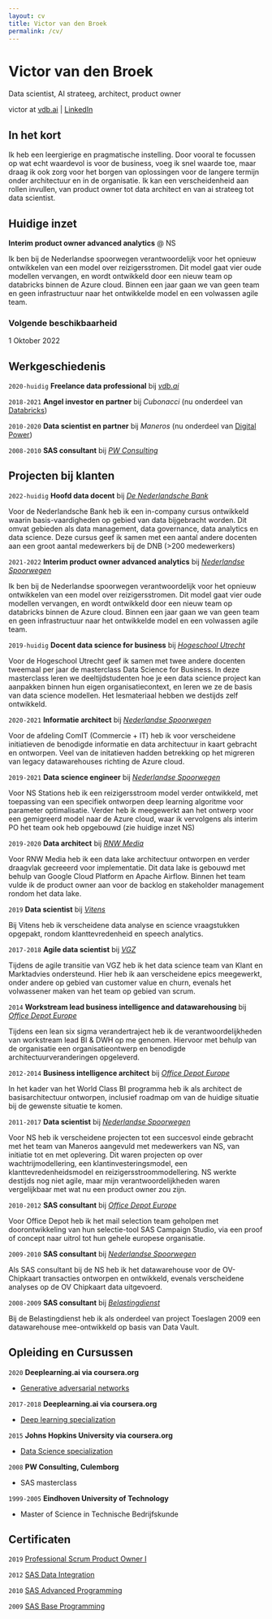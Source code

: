 ```yaml
---
layout: cv
title: Victor van den Broek
permalink: /cv/
---
```

# Victor van den Broek
Data scientist, AI strateeg, architect, product owner

<div id="webaddress">
victor at <a href="https://vdb.ai/">vdb.ai</a> | <a href="https://www.linkedin.com/in/victorvdb/">LinkedIn</a>
</div>

## In het kort

Ik heb een leergierige en pragmatische instelling. Door vooral te focussen op wat echt waardevol is voor de business, voeg ik snel waarde toe, maar draag ik ook zorg voor het borgen van oplossingen voor de langere termijn onder architectuur en in de organisatie. Ik kan een verscheidenheid aan rollen invullen, van product owner tot data architect en van ai strateeg tot data scientist.

## Huidige inzet

__Interim product owner advanced analytics__ @ NS

Ik ben bij de Nederlandse spoorwegen verantwoordelijk voor het opnieuw ontwikkelen van een model over reizigersstromen. Dit model gaat vier oude modellen vervangen, en wordt ontwikkeld door een nieuw team op databricks binnen de Azure cloud. Binnen een jaar gaan we van geen team en geen infrastructuur naar het ontwikkelde model en een volwassen agile team.

### Volgende beschikbaarheid

1 Oktober 2022

## Werkgeschiedenis
`2020-huidig`
__Freelance data professional__ bij [_vdb.ai_](https://vdb.ai)

`2018-2021`
__Angel investor en partner__ bij _Cubonacci_ (nu onderdeel van [Databricks](https://databricks.com/blog/2021/07/02/a-shared-vision-for-data-teams-why-cubonacci-joined-databricks.html))

`2010-2020`
__Data scientist en partner__ bij _Maneros_ (nu onderdeel van [Digital Power](https://digital-power.com/maneros))

`2008-2010`
__SAS consultant__ bij [_PW Consulting_](https://www.pwconsulting.nl)

## Projecten bij klanten

`2022-huidig`
__Hoofd data docent__ bij [_De Nederlandsche Bank_](https://www.dnb.nl/)

Voor de Nederlandsche Bank heb ik een in-company cursus ontwikkeld waarin basis-vaardigheden op gebied van data bijgebracht worden. Dit omvat gebieden als data management, data governance, data analytics en data science. Deze cursus geef ik samen met een aantal andere docenten aan een groot aantal medewerkers bij de DNB (>200 medewerkers)

`2021-2022`
__Interim product owner advanced analytics__ bij [_Nederlandse Spoorwegen_](https://www.ns.nl/)

Ik ben bij de Nederlandse spoorwegen verantwoordelijk voor het opnieuw ontwikkelen van een model over reizigersstromen. Dit model gaat vier oude modellen vervangen, en wordt ontwikkeld door een nieuw team op databricks binnen de Azure cloud. Binnen een jaar gaan we van geen team en geen infrastructuur naar het ontwikkelde model en een volwassen agile team.

`2019-huidig`
__Docent data science for business__ bij [_Hogeschool Utrecht_](https://www.hu.nl)

Voor de Hogeschool Utrecht geef ik samen met twee andere docenten tweemaal per jaar de masterclass Data Science for Business. In deze masterclass leren we deeltijdstudenten hoe je een data science project kan aanpakken binnen hun eigen organisatiecontext, en leren we ze de basis van data science modellen. Het lesmateriaal hebben we destijds zelf ontwikkeld.

`2020-2021`
__Informatie architect__ bij [_Nederlandse Spoorwegen_](https://www.ns.nl)

Voor de afdeling ComIT (Commercie + IT) heb ik voor verscheidene initiatieven de benodigde informatie en data architectuur in kaart gebracht en ontworpen. Veel van de initatieven hadden betrekking op het migreren van legacy datawarehouses richting de Azure cloud.

`2019-2021`
__Data science engineer__ bij [_Nederlandse Spoorwegen_](https://www.ns.nl)

Voor NS Stations heb ik een reizigersstroom model verder ontwikkeld, met toepassing van een specifiek ontworpen deep learning algoritme voor parameter optimalisatie. Verder heb ik meegewerkt aan het ontwerp voor een gemigreerd model naar de Azure cloud, waar ik vervolgens als interim PO het team ook heb opgebouwd (zie huidige inzet NS)

`2019-2020`
__Data architect__ bij [_RNW Media_](https://www.rnw.org)

Voor RNW Media heb ik een data lake architectuur ontworpen en verder draagvlak gecreeerd voor implementatie. Dit data lake is gebouwd met behulp van Google Cloud Platform en Apache Airflow. Binnen het team vulde ik de product owner aan voor de backlog en stakeholder management rondom het data lake.

`2019`
__Data scientist__ bij [_Vitens_](https://www.vitens.nl)

Bij Vitens heb ik verscheidene data analyse en science vraagstukken opgepakt, rondom klanttevredenheid en speech analytics.

`2017-2018`
__Agile data scientist__ bij [_VGZ_](https://www.vgz.nl/)

Tijdens de agile transitie van VGZ heb ik het data science team van Klant en Marktadvies ondersteund. Hier heb ik aan verscheidene epics meegewerkt, onder andere op gebied van customer value en churn, evenals het volwassener maken van het team op gebied van scrum.

`2014`
__Workstream lead business intelligence and datawarehousing__ bij [_Office Depot Europe_](https://www.officedepot.eu)

Tijdens een lean six sigma verandertraject heb ik de verantwoordelijkheden van workstream lead BI & DWH op me genomen. Hiervoor met behulp van de organisatie een organisatieontwerp en benodigde architectuurveranderingen opgeleverd.

`2012-2014`
__Business intelligence architect__ bij [_Office Depot Europe_](https://www.officedepot.eu)

In het kader van het World Class BI programma heb ik als architect de basisarchitectuur ontworpen, inclusief roadmap om van de huidige situatie bij de gewenste situatie te komen.

`2011-2017`
__Data scientist__ bij [_Nederlandse Spoorwegen_](https://www.ns.nl)

Voor NS heb ik verscheidene projecten tot een succesvol einde gebracht met het team van Maneros aangevuld met medewerkers van NS, van initiatie tot en met oplevering. Dit waren projecten op over wachtrijmodellering, een klantinvesteringsmodel, een klanttevredenheidsmodel en reizigersstroommodellering. NS werkte destijds nog niet agile, maar mijn verantwoordelijkheden waren vergelijkbaar met wat nu een product owner zou zijn.

`2010-2012`
__SAS consultant__ bij [_Office Depot Europe_](https://www.officedepot.eu)

Voor Office Depot heb ik het mail selection team geholpen met doorontwikkeling van hun selectie-tool SAS Campaign Studio, via een proof of concept naar uitrol tot hun gehele europese organisatie.

`2009-2010`
__SAS consultant__ bij [_Nederlandse Spoorwegen_](https://www.ns.nl/)

Als SAS consultant bij de NS heb ik het datawarehouse voor de OV-Chipkaart transacties ontworpen en ontwikkeld, evenals verscheidene analyses op de OV Chipkaart data uitgevoerd.

`2008-2009`
__SAS consultant__ bij [_Belastingdienst_](https://www.belastingdienst.nl/)

Bij de Belastingdienst heb ik als onderdeel van project Toeslagen 2009 een datawarehouse mee-ontwikkeld op basis van Data Vault.

## Opleiding en Cursussen

`2020`
__Deeplearning.ai via coursera.org__
- [Generative adversarial networks](https://coursera.org/share/d1490e08649f1555629f246e82cae349)

`2017-2018`
__Deeplearning.ai via coursera.org__
- [Deep learning specialization](https://coursera.org/share/9632c7003388406a8c5efad9c727302a)

`2015`
__Johns Hopkins University via coursera.org__
- [Data Science specialization](https://coursera.org/share/785ee18a8f8355d65a8e50f434625206)

`2008`
__PW Consulting, Culemborg__
- SAS masterclass

`1999-2005`
__Eindhoven University of Technology__
- Master of Science in Technische Bedrijfskunde


## Certificaten

`2019`
[Professional Scrum Product Owner I](https://www.credly.com/badges/f30f95e1-5fed-49bb-8e06-74cf9e5ff5ca/public_url)

`2012`
[SAS Data Integration](https://www.credly.com/badges/43a617e5-ad93-4f1a-8531-e1e239f6ba66/public_url)

`2010`
[SAS Advanced Programming](https://www.credly.com/badges/1359fb4a-7962-40d6-81e7-a3e65a8b143a/public_url)

`2009`
[SAS Base Programming](https://www.credly.com/badges/36005d4f-630b-4a84-8945-e56cc4f172d9/public_url)
